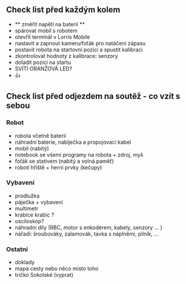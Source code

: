 ## Check list před každým kolem 

- ** změřit napětí na baterii ** 
- spárovat mobil s robotem 
- otevřít terminál v Lorris Mobile
- nastavit a zapnout kameru/foťák pro natáčení zápasu
- postavit robota na startovní pozici a spustit kalibraci 
- zkontrolovat hodnoty z kalibrace:  senzory
- doladit pozici na startu 
- SVÍTÍ ORANŽOVÁ LED? 
- :+1:



## Check list před odjezdem na soutěž - co vzít s sebou

### Robot 
- robota včetně baterií 
- náhradní baterie, nabíječka a propojovací kabel 
- mobil (nabitý)
- notebook se všemi programy na robota + zdroj, myš
- foťák se stativem (nabitý a volná paměť)
- robotí hřiště + herní prvky (kečupy)


### Vybavení 

- prodlužka 
- páječka + vybavení 
- multimetr 
- krabice krabic ?
- osciloskop? 
- náhradní díly (RBC, motor s enkodérem, kabely, senzory ... )
- nářadí: šroubováky, zalamovák, tavka s náplněmi, pilník, ...  

### Ostatní 

* doklady 
* mapa cesty nebo něco místo toho 
* tričko Sokolské (vyprat) 




